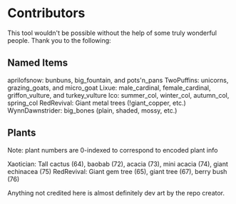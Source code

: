 Contributors
============

This tool wouldn't be possible without the help of some truly wonderful people. Thank you to the following:


Named Items
-----------

aprilofsnow: bunbuns, big_fountain, and pots'n_pans
TwoPuffins: unicorns, grazing\_goats, and micro_goat
Lixue: male\_cardinal, female\_cardinal, griffon\_vulture, and turkey_vulture
Ico: summer\_col, winter\_col, autumn\_col, spring\_col
RedRevival: Giant metal trees (!giant_copper, etc.)
WynnDawnstrider: big_bones (plain, shaded, mossy, etc.)


Plants
------
Note: plant numbers are 0-indexed to correspond to encoded plant info

Xaotician: Tall cactus (64), baobab (72), acacia (73), mini acacia (74), giant echinacea (75)
RedRevival: Giant gem tree (65), giant tree (67), berry bush (76)


Anything not credited here is almost definitely dev art by the repo creator. 
